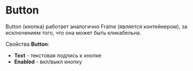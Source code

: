 # Button

Button (кнопка) работает аналогично Frame (является контейнером), за исключением того, что она может быть кликабельна.

Свойства **Button**:

* **Text** - текстовая подпись к кнопке
* **Enabled** - вкл/выкл кнопку
